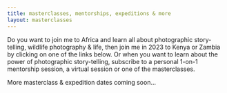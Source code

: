 ```yaml
---
title: masterclasses, mentorships, expeditions & more
layout: masterclasses
---
```


Do you want to join me to Africa and learn all about photographic story-telling, wildlife photography & life, then join me in 2023 to Kenya or Zambia by clicking on one of the links below. Or when you want to learn about the power of photographic story-telling, subscribe to a personal 1-on-1 mentorship session, a virtual session or one of the masterclasses.

More masterclass & expedition dates coming soon... 